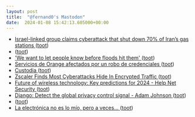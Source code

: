 ```yaml
---
layout: post
title:  "@fernand0's Mastodon"
date:  2024-01-08 15:42:13.605000+00:00
---
```

*  [Israel-linked group claims cyberattack that shut down 70% of Iran’s gas stations  ](https://www.timesofisrael.com/israel-linked-group-claims-cyberattack-that-shuts-down-70-of-irans-gas-stations/) ([toot](https://mastodon.social/@fernand0/111721089156154645))
*  [ ](https://mastodon.social/users/fernand0/statuses/111720658895500712/activity) ([toot](https://mastodon.social/users/fernand0/statuses/111720658895500712/activity))
*  ['We want to let people know before floods hit them' ](https://www.bbc.com/news/business-6774825) ([toot](https://mastodon.social/@fernand0/111720392733050879))
*  [Servicios de Orange afectados por un robo de credenciales ](https://unaaldia.hispasec.com/2024/01/servicios-de-orange-afectados-por-un-robo-de-credenciales.htm) ([toot](https://mastodon.social/@fernand0/111720131339927028))
*  [Custodia ](https://www.flickr.com/photos/fernand0/53420243940) ([toot](https://mastodon.social/@fernand0/111720031695705714))
*  [Zscaler Finds Most Cyberattacks Hide In Encrypted Traffic ](https://www.zscaler.es/press/zscaler-threatlabz-finds-most-cyberattacks-hide-encrypted-traffi) ([toot](https://mastodon.social/@fernand0/111719846902366435))
*  [Future of wireless technology: Key predictions for 2024 - Help Net Security ](https://www.helpnetsecurity.com/2023/12/22/wireless-technology-2024-predictions) ([toot](https://mastodon.social/@fernand0/111719699409190152))
*  [Django: Detect the global privacy control signal - Adam Johnson ](https://adamj.eu/tech/2023/12/27/django-global-privacy-control) ([toot](https://mastodon.social/@fernand0/111717951037266973))
*  [ ](https://mastodon.social/users/fernand0/statuses/111716562950389012/activity) ([toot](https://mastodon.social/users/fernand0/statuses/111716562950389012/activity))
*  [La electrónica no es lo mío, pero a veces… ](https://avecesunafoto.wordpress.com/2024/01/07/la-electronica-no-es-lo-mio-pero-a-veces) ([toot](https://mastodon.social/@fernand0/111716163746052825))
